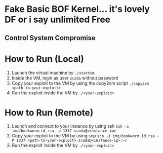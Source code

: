 # Fake Basic BOF Kernel... it's lovely DF or i say unlimited Free

## Control System Compromise

# How to Run (Local)
1. Launch the virtual machine by `./startvm`
2. Inside the VM, login as user `scada` without password
3. Copy your exploit to the VM by using the copy2vm script `./copy2vm <path-to-your-exploit>`
4. Run the exploit inside the VM by `./<your-exploit>`

# How to Run (Remote)
1. Launch and connect to your instance by using ssh `ssh -i img/bookworm.id_rsa -p 1337 scada@<instance-ip>`
2. Copy your exploit to the VM by using scp `scp -i img/bookworm.id_rsa -P 1337 <path-to-your-exploit> scada@<instance-ip>:~/`
3. Run the exploit inside the VM by `./<your-exploit>`
